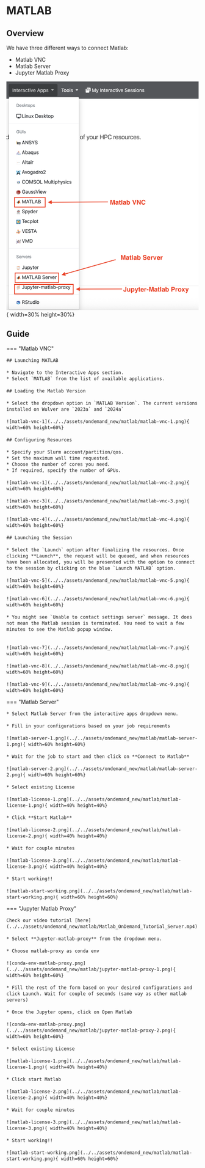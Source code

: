 # MATLAB

## Overview

We have three different ways to connect Matlab: 

* Matlab VNC
* Matlab Server
* Jupyter Matlab Proxy

![matlab.png](../../assets/ondemand_new/matlab/matlab-dropdown.png){ width=30% height=30%}

## Guide

=== "Matlab VNC"

    ## Launching MATLAB

    * Navigate to the Interactive Apps section.
    * Select `MATLAB` from the list of available applications.

    ## Loading the Matlab Version 

    * Select the dropdown option in `MATLAB Version`. The current versions installed on Wulver are `2023a` and `2024a`

    ![matlab-vnc-1](../../assets/ondemand_new/matlab/matlab-vnc-1.png){ width=60% height=60%}

    ## Configuring Resources

    * Specify your Slurm account/partition/qos.
    * Set the maximum wall time requested.
    * Choose the number of cores you need.
    * If required, specify the number of GPUs.

    ![matlab-vnc-1](../../assets/ondemand_new/matlab/matlab-vnc-2.png){ width=60% height=60%}

    ![matlab-vnc-3](../../assets/ondemand_new/matlab/matlab-vnc-3.png){ width=60% height=60%}

    ![matlab-vnc-4](../../assets/ondemand_new/matlab/matlab-vnc-4.png){ width=60% height=60%}

    ## Launching the Session

    * Select the `Launch` option after finalizing the resources. Once clicking **Launch**, the request will be queued, and when resources have been allocated, you will be presented with the option to connect to the session by clicking on the blue `Launch MATLAB` option.

    ![matlab-vnc-5](../../assets/ondemand_new/matlab/matlab-vnc-5.png){ width=60% height=60%}

    ![matlab-vnc-6](../../assets/ondemand_new/matlab/matlab-vnc-6.png){ width=60% height=60%}

    * You might see `Unable to contact settings server` message. It does not mean the Matlab session is terminated. You need to wait a few minutes to see the Matlab popup window.


    ![matlab-vnc-7](../../assets/ondemand_new/matlab/matlab-vnc-7.png){ width=60% height=60%}

    ![matlab-vnc-8](../../assets/ondemand_new/matlab/matlab-vnc-8.png){ width=60% height=60%}

    ![matlab-vnc-9](../../assets/ondemand_new/matlab/matlab-vnc-9.png){ width=60% height=60%}

=== "Matlab Server"

    * Select Matlab Server from the interactive apps dropdown menu. 
    
    * Fill in your configurations based on your job requirements

    ![matlab-server-1.png](../../assets/ondemand_new/matlab/matlab-server-1.png){ width=60% height=60%}

    * Wait for the job to start and then click on **Connect to Matlab**

    ![matlab-server-2.png](../../assets/ondemand_new/matlab/matlab-server-2.png){ width=60% height=60%}

    * Select existing License

    ![matlab-license-1.png](../../assets/ondemand_new/matlab/matlab-license-1.png){ width=40% height=40%}

    * Click **Start Matlab** 

    ![matlab-license-2.png](../../assets/ondemand_new/matlab/matlab-license-2.png){ width=40% height=40%}

    * Wait for couple minutes

    ![matlab-license-3.png](../../assets/ondemand_new/matlab/matlab-license-3.png){ width=40% height=40%}

    * Start working!!

    ![matlab-start-working.png](../../assets/ondemand_new/matlab/matlab-start-working.png){ width=60% height=60%}

=== "Jupyter Matlab Proxy"

    Check our video tutorial [here](../../assets/ondemand_new/matlab/Matlab_OnDemand_Tutorial_Server.mp4)

    * Select **Jupyter-matlab-proxy** from the dropdown menu.
    
    * Choose matlab-proxy as conda env

    ![conda-env-matlab-proxy.png](../../assets/ondemand_new/matlab/jupyter-matlab-proxy-1.png){ width=60% height=60%}

    * Fill the rest of the form based on your desired configurations and click Launch. Wait for couple of seconds (same way as other matlab servers)

    * Once the Jupyter opens, click on Open Matlab

    ![conda-env-matlab-proxy.png](../../assets/ondemand_new/matlab/jupyter-matlab-proxy-2.png){ width=60% height=60%}

    * Select existing License

    ![matlab-license-1.png](../../assets/ondemand_new/matlab/matlab-license-1.png){ width=40% height=40%}

    * Click start Matlab

    ![matlab-license-2.png](../../assets/ondemand_new/matlab/matlab-license-2.png){ width=40% height=40%}

    * Wait for couple minutes

    ![matlab-license-3.png](../../assets/ondemand_new/matlab/matlab-license-3.png){ width=40% height=40%}

    * Start working!!

    ![matlab-start-working.png](../../assets/ondemand_new/matlab/matlab-start-working.png){ width=60% height=60%}



